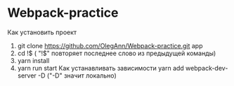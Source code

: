 # Webpack-practice


Как установить проект 
1. git clone https://github.com/OlegAnn/Webpack-practice.git app
2. cd !$ ( "!$" повторяет последнее слово из предыдущей команды)
3. yarn install
4. yarn run start
Как устанавливать зависимости
yarn add webpack-dev-server -D ("-D" значит локально)

